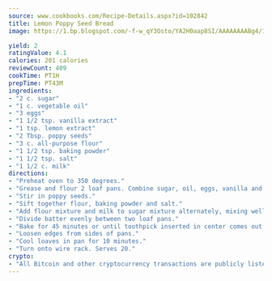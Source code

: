 ```yaml
---
source: www.cookbooks.com/Recipe-Details.aspx?id=102842
title: Lemon Poppy Seed Bread
image: https://1.bp.blogspot.com/-f-w_qY3Osto/YA2H0aap8SI/AAAAAAAABg4/17myAO5s9b8JksYvWDXpYkaDlcY0g6k_gCLcBGAsYHQ/s296/3.png

yield: 2
ratingValue: 4.1
calories: 201 calories
reviewCount: 409
cookTime: PT1H
prepTime: PT43M
ingredients:
- "2 c. sugar"
- "1 c. vegetable oil"
- "3 eggs"
- "1 1/2 tsp. vanilla extract"
- "1 tsp. lemon extract"
- "2 Tbsp. poppy seeds"
- "3 c. all-purpose flour"
- "1 1/2 tsp. baking powder"
- "1 1/2 tsp. salt"
- "1 1/2 c. milk"
directions:
- "Preheat oven to 350 degrees."
- "Grease and flour 2 loaf pans. Combine sugar, oil, eggs, vanilla and lemon extracts in a large bowl, mix well."
- "Stir in poppy seeds."
- "Sift together flour, baking powder and salt."
- "Add flour mixture and milk to sugar mixture alternately, mixing well after each addition."
- "Divide batter evenly between two loaf pans."
- "Bake for 45 minutes or until toothpick inserted in center comes out clean."
- "Loosen edges from sides of pans."
- "Cool loaves in pan for 10 minutes."
- "Turn onto wire rack. Serves 20."
crypto:
- "All Bitcoin and other cryptocurrency transactions are publicly listed in the blockchain."
---
```


